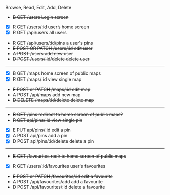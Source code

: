 Browse, Read, Edit, Add, Delete

- ~~B   GET            /users             Login screen~~
- [x] R   GET            /users/:id         user’s home screen
- [x] R   GET            /api/users    all users
- R   GET            /api/users/:id/pins    a user's pins
- ~~E   POST OR PATCH  /users/:id         edit user~~
- ~~A   POST           /users             add new user~~
- ~~D   POST           /users/:id/delete  delete user~~
---
- [x] B   GET            /maps              home screen of public maps
- [x] R   GET            /maps/:id          view single map
- ~~E   POST or PATCH  /maps/:id          edit map~~
- A   POST           /api/maps              add new map
- ~~D   DELETE         /maps/:id/delete   delete map~~
---
- ~~B   GET            /pins              redirect to home screen of public maps?~~
- ~~R   GET            api/pins/:id          view single pin~~
- [x] E   PUT             api/pins/:id          edit a pin
- [x] A   POST           api/pins              add a pin
- [x] D   POST           api/pins/:id/delete   delete a pin
---
- ~~B   GET            /favourites        redir to home screen of public maps~~
- [x] R   GET            /users/:id/favourites    user's favourites
- ~~E   POST or PATCH  /favourites/:id    edit a favourite~~
- A   POST           /api/favourites/add        add a favourite
- D   POST           /api/favourites/:id    delete a favourite
